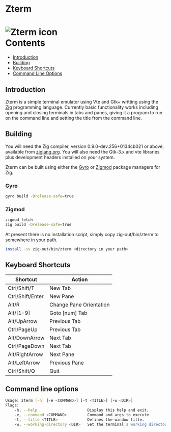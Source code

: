 # Zterm
![Zterm icon](https://hitchhiker-linux.org/assets/zterm-256.png)
<br />
Contents
========
* [Introduction](#introduction)
* [Building](#building)
* [Keyboard Shortcuts](#keyboard-shortcuts)
* [Command Line Options](#command-line-options)

## Introduction
Zterm is a simple terminal emulator using Vte and Gtk+ writting using the
[Zig](https://ziglang.org/) programming language. Currently basic functionality
works including opening and closing terminals in tabs and panes, giving it a
program to run on the command line and setting the title from the command line.

## Building
You will need the Zig compiler, version 0.9.0-dev.256+0134cb021 or above,
available from [ziglang.org](https://ziglang.org). You will also need
the Gtk-3.x and vte libraries plus development headers installed on your
system.

Zterm can be built using either the [Gyro](https://github.com/mattnite/gyro) or
[Zigmod](https://github.com/nektro/zigmod) package managers for Zig.
### Gyro
```Bash
gyro build -Drelease-safe=true
```
### Zigmod
```Bash
zigmod fetch
zig build -Drelease-safe=true
```
At present there is no installation script, simply copy zig-out/bin/zterm to
somewhere in your path.
```Bash
install -sv zig-out/bin/zterm <directory in your path>
```

## Keyboard Shortcuts
| Shortcut | Action |
| -------- | ------ |
| Ctrl/Shift/T | New Tab |
| Ctrl/Shift/Enter | New Pane |
| Alt/R | Change Pane Orientation |
| Alt/[1-9] | Goto [num] Tab |
| Alt/UpArrow | Previous Tab |
| Ctrl/PageUp | Previous Tab |
| Alt/DownArrow | Next Tab |
| Ctrl/PageDown | Next Tab |
| Alt/RightArrow | Next Pane |
| Alt/LeftArrow | Previous Pane |
| Ctrl/Shift/Q | Quit |

## Command line options
```Bash
Usage: zterm [-h] [-e <COMMAND>] [-t <TITLE>] [-w <DIR>]
Flags:
	-h, --help                   	Display this help and exit.
	-e, --command <COMMAND>      	Command and args to execute.
	-t, --title <TITLE>          	Defines the window title.
	-w, --working-directory <DIR>	Set the terminal's working directory.
```
